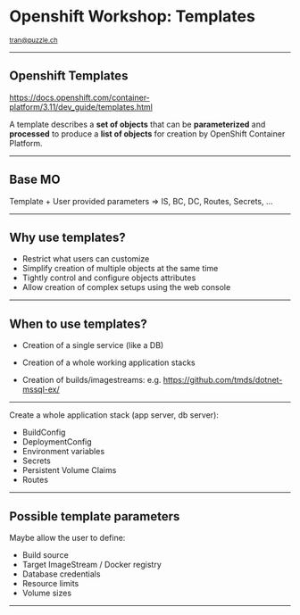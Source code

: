 # Openshift Workshop: Templates

<small>tran@puzzle.ch</small>

<!-- .slide: class="master01" -->

---

## Openshift Templates

https://docs.openshift.com/container-platform/3.11/dev_guide/templates.html

A template describes a **set of objects** that can be **parameterized** and **processed** to produce a **list of objects** for creation by OpenShift Container Platform.

---

## Base MO

Template + User provided parameters => IS, BC, DC, Routes, Secrets, ...

---

## Why use templates?

* Restrict what users can customize
* Simplify creation of multiple objects at the same time
* Tightly control and configure objects attributes
* Allow creation of complex setups using the web console

---

## When to use templates?

* Creation of a single service (like a DB)

* Creation of a whole working application stacks

* Creation of builds/imagestreams: e.g. https://github.com/tmds/dotnet-mssql-ex/

---

Create a whole application stack (app server, db server):

* BuildConfig
* DeploymentConfig
* Environment variables
* Secrets
* Persistent Volume Claims
* Routes

----

## Possible template parameters

Maybe allow the user to define:

* Build source
* Target ImageStream / Docker registry
* Database credentials
* Resource limits
* Volume sizes

---

